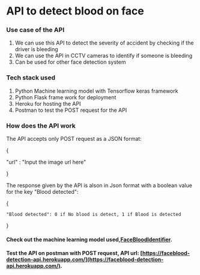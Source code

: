 # API to detect blood on face

### Use case of the API
1. We can use this API to detect the severity of accident by checking if the driver is bleeding
2. We can use the API in CCTV cameras to identify if someone is bleeding
3. Can be used for other face detection system

### Tech stack used
1. Python Machine learning model with Tensorflow keras framework
2. Python Flask frame work for deployment
3. Heroku for hosting the API
4. Postman to test the POST request for the API

### How does the API work

The API accepts only POST request as a JSON format:

{

"url" : "Input the image url here"

}

The response given by the API is alson in Json format with a boolean value for the key "Blood detected":

{

    "Blood detected": 0 if No blood is detect, 1 if Blood is detected 

}

#### Check out the machine learning model used,[FaceBloodIdentifier](https://github.com/Shakthi-Dhar/FaceBloodIdentifier).

#### Test the API on postman with POST request, API url: [https://faceblood-detection-api.herokuapp.com/](https://faceblood-detection-api.herokuapp.com/).
